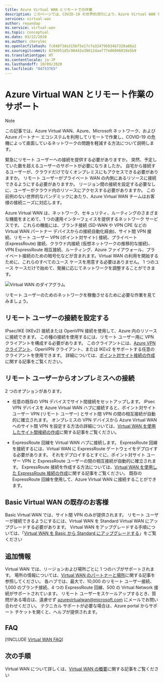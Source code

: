 ```yaml
---
title: Azure Virtual WAN とリモートでの作業
description: このページでは、COVID-19 の世界的流行により、Azure Virtual WAN を利用してリモートで作業できるようにする方法について説明します。
services: virtual-wan
author: reyandap
ms.service: virtual-wan
ms.topic: conceptual
ms.date: 03/22/2020
ms.author: cherylmc
ms.openlocfilehash: fc048f3da3156f5e17cfa32479b834b7320a60a2
ms.sourcegitcommit: 829d951d5c90442a38012daaf77e86046018e5b9
ms.translationtype: HT
ms.contentlocale: ja-JP
ms.lasthandoff: 10/09/2020
ms.locfileid: "84753765"
---
```

# <a name="azure-virtual-wan-and-supporting-remote-work"></a>Azure Virtual WAN とリモート作業のサポート

>[!NOTE]
>この記事では、Azure Virtual WAN、Azure、Microsoft ネットワーク、および Azure パートナー エコシステムを利用してリモートで作業し、COVID-19 の危機によって直面しているネットワークの問題を軽減する方法について説明します。
>

緊急にリモート ユーザーへの接続を提供する必要がありますか。
突然、予定していた数を超えるユーザーのサポートが必要になりましたか。
自宅から接続するユーザーが、クラウドだけでなくオンプレミスにもアクセスできる必要がありますか。
リモート ユーザーがプライベート WAN の内側にあるリソースに接続できるようにする必要がありますか。
リージョン間の接続を設定する必要なしに、ユーザーがクラウド内のリソースにアクセスする必要がありますか。
この前例のない世界的なパンデミックにあたり、Azure Virtual WAN チームはお客様の接続ニーズに対応します。

Azure Virtual WAN は、ネットワーク、セキュリティ、ルーティングのさまざまな機能をまとめて、1 つの運用インターフェイスを提供するネットワーク サービスです。 これらの機能には、ブランチ接続 (SD-WAN や VPN CPE などの Virtual WAN パートナー デバイスからの接続自動化経由)、サイト間 VPN 接続、リモート ユーザー VPN (ポイント対サイト) 接続、プライベート (ExpressRoute) 接続、クラウド内接続 (仮想ネットワークの推移的な接続)、VPN ExpressRoute 相互接続、ルーティング、Azure ファイアウォール、プライベート接続のための暗号化などが含まれます。Virtual WAN の利用を開始するために、これらのすべてのユース ケースを用意する必要はありません。 1 つのユース ケースだけで始めて、発展に応じてネットワークを調整することができます。

![Virtual WAN のダイアグラム](./media/virtual-wan-about/virtualwan1.png)

リモート ユーザーのためのネットワークを稼働させるために必要な作業を見てみましょう。

## <a name="set-up-remote-user-connectivity"></a><a name="connectivity"></a>リモート ユーザーの接続を設定する

IPsec/IKE (IKEv2) 接続または OpenVPN 接続を使用して、Azure 内のリソースに接続できます。 この種の接続を使用するには、リモート ユーザー用に VPN クライアントを構成する必要があります。 このクライアントには、[Azure VPN クライアント](https://go.microsoft.com/fwlink/?linkid=2117554)、OpenVPN クライアント、または IKEv2 をサポートする任意のクライアントを使用できます。 詳細については、[ポイント対サイト接続の作成](virtual-wan-point-to-site-portal.md)に関する記事をご覧ください。

## <a name="connectivity-from-the-remote-user-to-on-premises"></a><a name="remote user connectivity"></a>リモート ユーザーからオンプレミスへの接続

2 つのオプションがあります。

* 任意の既存の VPN デバイスでサイト間接続をセットアップします。 IPsec VPN デバイスを Azure Virtual WAN ハブに接続すると、ポイント対サイト ユーザー VPN (リモート ユーザー) とサイト間 VPN の間の相互接続が自動的に確立されます。 オンプレミスの VPN デバイスから Azure Virtual WAN へのサイト間 VPN を設定する方法の詳細については、[Virtual WAN を使用したサイト間接続の作成](virtual-wan-site-to-site-portal.md)に関する記事をご覧ください。

* ExpressRoute 回線を Virtual WAN ハブに接続します。 ExpressRoute 回線を接続するには、Virtual WAN に ExpressRoute ゲートウェイをデプロイする必要があります。 それをデプロイするとすぐに、ポイント対サイト ユーザー VPN と ExpressRoute ユーザーの間の相互接続が自動的に確立されます。 ExpressRoute 接続を作成する方法については、[Virtual WAN を使用した ExpressRoute 接続の作成](virtual-wan-expressroute-portal.md)に関する記事をご覧ください。 既存の ExpressRoute 回線を使用して、Azure Virtual WAN に接続することができます。

## <a name="existing-basic-virtual-wan-customer"></a><a name="basic vWAN"></a>Basic Virtual WAN の既存のお客様

Basic Virtual WAN では、サイト間 VPN のみが提供されます。 リモート ユーザーが接続できるようにするには、Virtual WAN を Standard Virtual WAN にアップグレードする必要があります。 Virtual WAN をアップグレードする手順については、「[Virtual WAN を Basic から Standard にアップグレードする](upgrade-virtual-wan.md)」をご覧ください

## <a name="additional-information"></a><a name="other considerations"></a>追加情報

Virtual WAN では、リージョンおよび場所ごとに 1 つのハブがサポートされます。 場所の情報については、[Virtual WAN のパートナーと場所](virtual-wan-locations-partners.md)に関する記事を参照してください。 各ハブでは、最大で、10,000 のリモート ユーザー接続、1,000 のブランチ接続、4 つの ExpressRoute 回線、500 の Virtual Network 接続がサポートされています。 リモート ユーザーをスケールアップするとき、質問がある場合は、遠慮せず azurevirtualwan@microsoft.com にメールでお問い合わせください。 テクニカル サポートが必要な場合は、Azure portal からサポート チケットを開くと、ヘルプが提供されます。

## <a name="faq"></a><a name="faq"></a>FAQ

[!INCLUDE [Virtual WAN FAQ](../../includes/virtual-wan-faq-include.md)]

## <a name="next-steps"></a>次の手順

Virtual WAN について詳しくは、[Virtual WAN の概要](virtual-wan-about.md)に関する記事をご覧ください